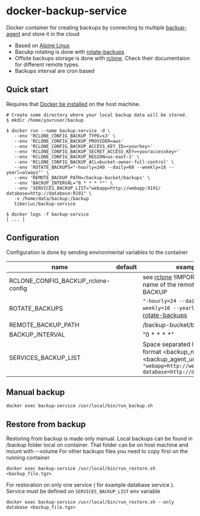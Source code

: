 # docker-backup-service
Docker container for creating backups by connecting to multiple [backup-agent](https://github.com/tiberiuc/docker-backup-agent) and store it in the cloud

* Based on  [Alpine Linux](https://alpinelinux.org/)
* Bacukp rotating is done with [rotate-backups](https://github.com/xolox/python-rotate-backups)
* Offsite backups storage is done with [rclone](https://rclone.org/l). Check their documentaion for different remote types.
* Backups interval are cron based

## Quick start

Requires that [Docker be installed](https://docs.docker.com/engine/installation/) on the host machine.

```
# Create some directory where your local backup data will be stored.
$ mkdir /home/youruser/backup

$ docker run --name backup-service -d \
   --env 'RCLONE_CONFIG_BACKUP_TYPE=s3' \
   --env 'RCLONE_CONFIG_BACKUP_PROVIDER=aws'
   --env 'RCLONE_CONFIG_BACKUP_ACCESS_KEY_ID=<yourkey>'
   --env 'RCLONE_CONFIG_BACKUP_SECRET_ACCESS_KEY=<youraccesskey>'
   --env 'RCLONE_CONFIG_BACKUP_REGION=us-east-1' \
   --env 'RCLONE_CONFIG_BACKUP_ACL=bucket-owner-full-control' \
   --env 'ROTATE_BACKUPS="-hourly=240 --daily=60 --weekly=16 --yearl=always"' \
   --env 'REMOTE_BACKUP_PATH=/backup-bucket/backups' \
   --env 'BACKUP_INTERVAL="0 * * * *"' \
   --env 'SERVICES_BACKUP_LIST="webapp=http://webapp:9191/  database=http://database:9191" \
   -v /home/data/backup:/backup
   tiberiuc/backup-service

$ docker logs -f backup-service
[ ... ]
```


## Configuration

Configuration is done by sending environmental variables to the container

| name | default | example |
| ---- | ------- | --- |
|RCLONE_CONFIG_BACKUP_rclone-config |  | see [rclone](https://rclone.org/l) !IMPORTANT!  the name of the remote should be BACKUP|
|ROTATE_BACKUPS| | `"-hourly=24 --daily=60 --weekly=16 --yearl=always"` see [rotate-backups](https://github.com/xolox/python-rotate-backups)|
|REMOTE_BACKUP_PATH| |/backup-bucket/backup |
|BACKUP_INTERVAL | | "0 \* \* \* \*" |
|SERVICES_BACKUP_LIST| | Space separated list of values in format <backup_name>=<backup_agent_url> ex: `"webapp=http://webapp:9191  database=http://database:9191"` |


## Manual backup

```
docker exec backup-service /usr/local/bin/run_backup.sh
```

## Restore from backup

Restoring from backup is made only manual. Local backups can be found in /backup folder local on container. That folder can be on host machine and mount with --volume
For other backups files you need to copy first on the running container
```
docker exec backup-service /usr/local/bin/run_restore.sh <backup_file.tgz>
```

For restoration on only one service ( for example database service ). Service must be defined on `SERVICES_BACKUP_LIST` env variable
```
docker exec backup-service /usr/local/bin/run_restore.sh --only database <backup_file.tgz>
```

